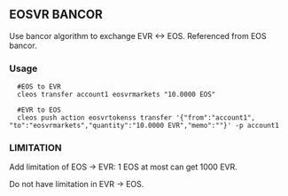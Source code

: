 ## EOSVR BANCOR

Use bancor algorithm to exchange EVR <-> EOS. Referenced from EOS bancor.

### Usage

```
  #EOS to EVR
  cleos transfer account1 eosvrmarkets "10.0000 EOS"

  #EVR to EOS
  cleos push action eosvrtokenss transfer '{"from":"account1", "to":"eosvrmarkets","quantity":"10.0000 EVR","memo":""}' -p account1
```


### LIMITATION

Add limitation of EOS -> EVR: 1 EOS at most can get 1000 EVR.

Do not have limitation in EVR -> EOS.

